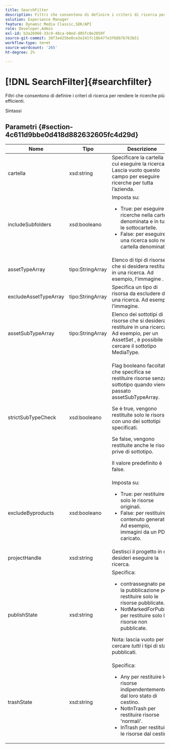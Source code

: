 ```yaml
---
title: SearchFilter
description: Filtri che consentono di definire i criteri di ricerca per rendere le ricerche più efficienti.
solution: Experience Manager
feature: Dynamic Media Classic,SDK/API
role: Developer,Admin
exl-id: b3a26966-33c9-48ca-b0ed-d05fc0e2050f
source-git-commit: 38f3e425be0ce3e241fc18b477e3f68b7b763b51
workflow-type: tm+mt
source-wordcount: '265'
ht-degree: 2%

---
```


# [!DNL SearchFilter]{#searchfilter}

Filtri che consentono di definire i criteri di ricerca per rendere le ricerche più efficienti.

Sintassi

## Parametri {#section-4c611d9bbe0d418d882632605fc4d29d}

<table id="table_57CEE262A33A4E898C6AFB30C93FD874"> 
 <thead> 
  <tr> 
   <th colname="col1" class="entry"> Nome </th> 
   <th colname="col2" class="entry"> Tipo </th> 
   <th colname="col3" class="entry"> Descrizione </th> 
  </tr> 
 </thead>
 <tbody> 
  <tr> 
   <td colname="col1"> <span class="codeph"> <span class="varname"> cartella</span> </span> </td> 
   <td colname="col2"> <span class="codeph"> xsd:string</span> </td> 
   <td colname="col3"> Specificare la cartella in cui eseguire la ricerca. Lascia vuoto questo campo per eseguire ricerche per tutta l’azienda. </td> 
  </tr> 
  <tr> 
   <td colname="col1"> <span class="codeph"> <span class="varname"> includeSubfolders</span> </span> </td> 
   <td colname="col2"> <span class="codeph"> xsd:booleano</span> </td> 
   <td colname="col3">Imposta su: 
    <ul id="ul_BD8686943BD14D05A21C00192D4D70D3"> 
     <li id="li_B6A6DE5AAEFF4A80A8413B4785A88222"><span class="codeph"> True</span>: per eseguire ricerche nella cartella denominata e in tutte le sottocartelle. </li> 
     <li id="li_10A581F98B4847ED8EBE4AECC3AD70A8"><span class="codeph"> False</span>: per eseguire una ricerca solo nella cartella denominata. </li> 
    </ul> </td> 
  </tr> 
  <tr> 
   <td colname="col1"> <span class="codeph"> <span class="varname"> assetTypeArray</span> </span> </td> 
   <td colname="col2"> <span class="codeph"> tipo:StringArray</span> </td> 
   <td colname="col3">Elenco di tipi di risorse che si desidera restituire in una ricerca. Ad esempio, l'immagine <span class="codeph"></span>. </td> 
  </tr> 
  <tr> 
   <td colname="col1"> <span class="codeph"> <span class="varname"> excludeAssetTypeArray</span> </span> </td> 
   <td colname="col2"> <span class="codeph"> tipo:StringArray</span> </td> 
   <td colname="col3"> Specifica un tipo di risorsa da escludere da una ricerca. Ad esempio, l’immagine. </td> 
  </tr> 
  <tr> 
   <td colname="col1"> <span class="codeph"> <span class="varname"> assetSubTypeArray</span> </span> </td> 
   <td colname="col2"> <span class="codeph"> tipo:StringArray</span> </td> 
   <td colname="col3">Elenco dei sottotipi di risorse che si desidera restituire in una ricerca. Ad esempio, per un AssetSet <span class="codeph"></span>, è possibile cercare il sottotipo <span class="codeph"> MediaType</span>. </td> 
  </tr> 
  <tr> 
   <td colname="col1"><span class="codeph"><span class="varname"> strictSubTypeCheck</span></span> </td> 
   <td colname="col2"><span class="codeph"> xsd:booleano</span> </td> 
   <td colname="col3"> <p>Flag booleano facoltativo che specifica se restituire risorse senza sottotipo quando viene passato <span class="codeph"> assetSubTypeArray</span>. </p> <p>Se è true, vengono restituite solo le risorse con uno dei sottotipi specificati. </p> <p>Se false, vengono restituite anche le risorse prive di sottotipo. </p> <p>Il valore predefinito è false. </p> </td> 
  </tr> 
  <tr> 
   <td colname="col1"> <span class="codeph"> <span class="varname"> excludeByproducts</span> </span> </td> 
   <td colname="col2"> <span class="codeph"> xsd:booleano</span> </td> 
   <td colname="col3">Imposta su: 
    <ul id="ul_8C164A5D9F0F43968C86A67FA6884F35"> 
     <li id="li_D8009688FF2C439D98D6C1052C1A6CBE"><span class="codeph"> True</span>: per restituire solo le risorse originali. </li> 
     <li id="li_4970226BF0FF42388CAE4415FB63AF16"><span class="codeph"> False</span>: per restituire il contenuto generato. Ad esempio, immagini da un PDF caricato. </li> 
    </ul> </td> 
  </tr> 
  <tr> 
   <td colname="col1"> <span class="codeph"> <span class="varname"> projectHandle</span> </span> </td> 
   <td colname="col2"> <span class="codeph"> xsd:string</span> </td> 
   <td colname="col3"> Gestisci il progetto in cui desideri eseguire la ricerca. </td> 
  </tr> 
  <tr> 
   <td colname="col1"> <span class="codeph"> <span class="varname"> publishState</span> </span> </td> 
   <td colname="col2"> <span class="codeph"> xsd:string</span> </td> 
   <td colname="col3">Specifica: 
    <ul id="ul_96FFEE28F7624C1FB0356776B4C7CD53"> 
     <li id="li_DCB07288E5F44E05A4D83D3F34B0E08E"><span class="codeph"> contrassegnato per la pubblicazione</span> per restituire solo le risorse pubblicate. </li> 
     <li id="li_9A9A852248DB490DB958AE986DF02672"><span class="codeph"> NotMarkedForPublish</span> per restituire solo le risorse non pubblicate. </li> 
    </ul> <p>Nota: lascia vuoto per cercare <i>tutti</i> i tipi di stato pubblicati. </p> </td> 
  </tr> 
  <tr> 
   <td colname="col1"> <span class="codeph"> <span class="varname"> trashState</span> </span> </td> 
   <td colname="col2"> <span class="codeph"> xsd:string</span> </td> 
   <td colname="col3">Specifica: 
    <ul id="ul_D31B903FA8DA4CFFABAFABA3D8DA91EC"> 
     <li id="li_E4386C8260E64F0BAFE5BA57FF788E48"><span class="codeph"> Any</span> per restituire le risorse indipendentemente dal loro stato di cestino. </li> 
     <li id="li_0B8933FE18C643828075EC8CE8C0223C"><span class="codeph"> NotInTrash</span> per restituire risorse 'normali'. </li> 
     <li id="li_A1F46A0762FA4D4BA9F7247338238DC6"><span class="codeph"> InTrash</span> per restituire le risorse dal cestino. </li> 
    </ul> </td> 
  </tr> 
 </tbody> 
</table>
